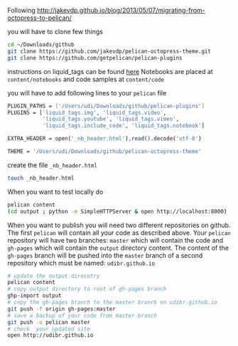 Following http://jakevdp.github.io/blog/2013/05/07/migrating-from-octopress-to-pelican/

you will have to clone few things
```bash
cd ~/Downloads/github
git clone https://github.com/jakevdp/pelican-octopress-theme.git
git clone https://github.com/getpelican/pelican-plugins
```
instructions on liquid_tags can be found [here](https://github.com/getpelican/pelican-plugins/tree/master/liquid_tags)
Notebooks are placed at `content/notebooks` and code samples at `content/code`


you will have to add following lines to your `pelican` file
```bash
PLUGIN_PATHS = ['/Users/udi/Downloads/github/pelican-plugins']
PLUGINS = ['liquid_tags.img', 'liquid_tags.video',
           'liquid_tags.youtube', 'liquid_tags.vimeo',
           'liquid_tags.include_code', 'liquid_tags.notebook']

EXTRA_HEADER = open('_nb_header.html').read().decode('utf-8')

THEME = '/Users/udi/Downloads/github/pelican-octopress-theme'
```
create the file `_nb_header.html`
```bash
touch _nb_header.html
```



When you want to test locally do 
```bash
pelican content
(cd output ; python -m SimpleHTTPServer & open http://localhost:8000)
```

When you want to publish you will need two different repositories on github.
The first `pelican` will contain all your code as described above.
Your `pelican` repository will have two branches: `master` which will contain the code and `gh-pages` which will contain the `output` directory content.
The content of the `gh-pages` branch will be pushed into the `master` branch of a second repository which must be named: `udibr.github.io`

```bash
# update the output direcotry
pelican content
# copy output directory to root of gh-pages branch
ghp-import output
# copy the gh-pages branch to the master branch on udibr.github.io
git push -f origin gh-pages:master
# save a backup of your code from master branch
git push -u pelican master
# check  your updated site
open http://udibr.github.io
```
